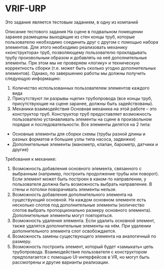 # VRIF-URP

Это задание является тестовым заданием, в одну из компаний

Описание тестового задания 
На сцене в подвальном помещении заранее размещены выходящие из стен концы труб, которые пользователю необходимо соединить друг с другом с помощью набора элементов. Для этого необходимо реализовать механику «конструктора» труб, позволяющему пользователю прокладывать трубу произвольным образом и добавлять на неё дополнительные элементы. При этом мы не проверяем «логику» и техническую корректность сборки (т.е. может быть сколько угодно дополнительных элементов). Однако, по завершению работы мы должны получить следующую информацию:
1.	Количество использованных пользователем элементов каждого вида
2.	Присутствуют ли разрывы «цепи» трубопровода (все концы труб, присутствующие на сцене заранее, должны быть задействованы). 
3. Механики взаимодействия
Основная механика на этой работе – это конструктор труб. Конструктор труб предоставляет возможность пользователю устанавливать элементы на сцене в произвольном порядке и последовательности. 
Все элементы делятся на 2 типа:
- Основные элементы для сборки схемы (трубы разной длины и разных форматов и большие узлы типа насоса, задвижки)
- Дополнительные элементы (манометр, клапан, барометр, датчики и другие)

Требования к механике:
1.	Возможность добавления основного элемента, связанного с выбранным (например, построить продолжение трубы или поворот). Если элемент может быть построен в каком-то направлении, у пользователя должна быть возможность выбрать направление. В стены и потолки поворачивать элементы нельзя.
2.	Возможность добавления дополнительного элемента на существующий основной. На каждом основном элементе есть несколько слотов под дополнительные элементы (количество слотов выбрать пропорционально размеру основного элемента). Дополнительные элементы могут повторяться.
3.	Возможность удаления элемента. Если удалить основной элемент, также удалятся дополнительные элементы на нём. При удалении дополнительного элемента слот освобождается.
4.	Возможность замены существующего элемента на аналогичный по размеру.
5.	Возможность построить элемент, который будет «замыкать» цепь трубопровода.
Взаимодействие пользователя с конструктором предполагается с помощью UI-интерфейсов в VR, но могут быть рассмотрены и другие варианты реализации.
